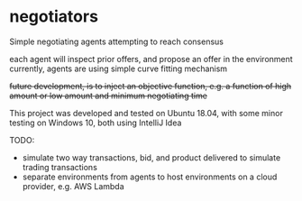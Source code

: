 # negotiators
Simple negotiating agents attempting to reach consensus  

each agent will inspect prior offers, and propose an offer in the environment
currently, agents are using simple curve fitting mechanism

~~future development, is to inject an objective function, e.g. a function of high amount or low amount and minimum negotiating time~~

This project was developed and tested on Ubuntu 18.04, with some minor testing on Windows 10, both using IntelliJ Idea

TODO:
* simulate two way transactions, bid, and product delivered to simulate trading transactions
* separate environments from agents to host environments on a cloud provider, e.g. AWS Lambda
